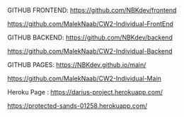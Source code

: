 GITHUB FRONTEND: https://github.com/NBKdev/frontend


https://github.com/MalekNaab/CW2-Individual-FrontEnd

GITHUB BACKEND: https://github.com/NBKdev/backend

https://github.com/MalekNaab/CW2-Individual-Backend

GITHUB PAGES: https://NBKdev.github.io/main/


https://github.com/MalekNaab/CW2-Individual-Main

Heroku Page : https://darius-project.herokuapp.com/


https://protected-sands-01258.herokuapp.com/
